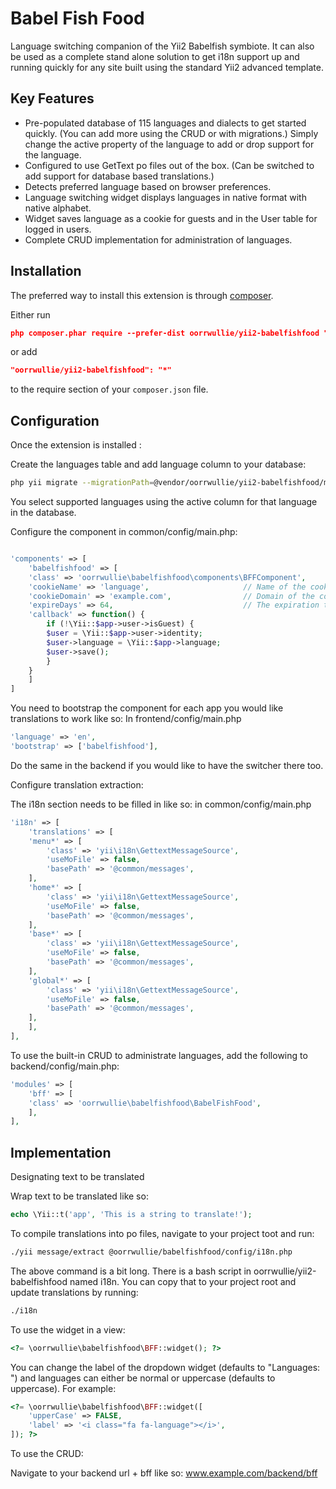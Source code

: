 Babel Fish Food
===============
Language switching companion of the Yii2 Babelfish symbiote. It can also be used as a complete stand alone solution to get i18n support up and running quickly for any site built using the standard Yii2 advanced template.


Key Features
------------

* Pre-populated database of 115 languages and dialects to get started quickly. (You can add more using the CRUD or with migrations.) Simply change the active property of the language to add or drop support for the language.
* Configured to use GetText po files out of the box. (Can be switched to add support for database based translations.)
* Detects preferred language based on browser preferences.
* Language switching widget displays languages in native format with native alphabet.
* Widget saves language as a cookie for guests and in the User table for logged in users.
* Complete CRUD implementation for administration of languages.


Installation
------------

The preferred way to install this extension is through [composer](http://getcomposer.org/download/).

Either run

```json
php composer.phar require --prefer-dist oorrwullie/yii2-babelfishfood "*"
```

or add

```json
"oorrwullie/yii2-babelfishfood": "*"
```

to the require section of your `composer.json` file.


Configuration
-------------

Once the extension is installed :


Create the languages table and add language column to your database:

```bash
php yii migrate --migrationPath=@vendor/oorrwullie/yii2-babelfishfood/migrations
```

You select supported languages using the active column for that language in the database.


Configure the component in common/config/main.php:

```php

'components' => [
    'babelfishfood' => [
	'class' => 'oorrwullie\babelfishfood\components\BFFComponent',
	'cookieName' => 'language',                     // Name of the cookie.
	'cookieDomain' => 'example.com',                // Domain of the cookie.
	'expireDays' => 64,                             // The expiration time of the cookie is 64 days.
	'callback' => function() {
	    if (!\Yii::$app->user->isGuest) {
		$user = \Yii::$app->user->identity;
		$user->language = \Yii::$app->language;
		$user->save();
	    }
	}
    ]
]
```


You need to bootstrap the component for each app you would like translations to work like so:
In frontend/config/main.php

```php
'language' => 'en',
'bootstrap' => ['babelfishfood'],
```


Do the same in the backend if you would like to have the switcher there too.


Configure translation extraction:

The i18n section needs to be filled in like so:
in common/config/main.php

```php
'i18n' => [
    'translations' => [
	'menu*' => [
	    'class' => 'yii\i18n\GettextMessageSource',
	    'useMoFile' => false,
	    'basePath' => '@common/messages',
	],
	'home*' => [
	    'class' => 'yii\i18n\GettextMessageSource',
	    'useMoFile' => false,
	    'basePath' => '@common/messages',
	],
	'base*' => [
	    'class' => 'yii\i18n\GettextMessageSource',
	    'useMoFile' => false,
	    'basePath' => '@common/messages',
	],
	'global*' => [
	    'class' => 'yii\i18n\GettextMessageSource',
	    'useMoFile' => false,
	    'basePath' => '@common/messages',
	],
    ],
],
```


To use the built-in CRUD to administrate languages, add the following to backend/config/main.php:

```php
'modules' => [
    'bff' => [
	'class' => 'oorrwullie\babelfishfood\BabelFishFood',
    ],
],
```


Implementation
--------------


Designating text to be translated

Wrap text to be translated like so:

```php
echo \Yii::t('app', 'This is a string to translate!');
```


To compile translations into po files, navigate to your project toot and run:

```bash
./yii message/extract @oorrwullie/babelfishfood/config/i18n.php
```

The above command is a bit long. There is a bash script in oorrwullie/yii2-babelfishfood named i18n. You can copy that to your project root and update translations by running:

```bash
./i18n
```


To use the widget in a view:

```php
<?= \oorrwullie\babelfishfood\BFF::widget(); ?>
```

You can change the label of the dropdown widget (defaults to "Languages: ") and languages can either be normal or uppercase (defaults to uppercase).
For example:

```php
<?= \oorrwullie\babelfishfood\BFF::widget([
    'upperCase' => FALSE,
    'label' => '<i class="fa fa-language"></i>',
]); ?>
```


To use the CRUD:

Navigate to your backend url + bff like so:
www.example.com/backend/bff


